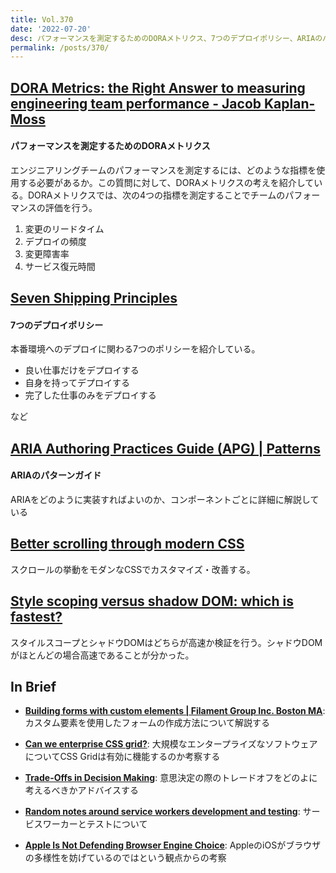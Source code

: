 ```yaml
---
title: Vol.370
date: '2022-07-20'
desc: パフォーマンスを測定するためのDORAメトリクス、7つのデプロイポリシー、ARIAのパターンガイド、ほか計10リンク
permalink: /posts/370/
---
```



## [DORA Metrics: the Right Answer to measuring engineering team performance - Jacob Kaplan-Moss](https://jacobian.org/2022/jun/17/dora-metrics/)
#### パフォーマンスを測定するためのDORAメトリクス

エンジニアリングチームのパフォーマンスを測定するには、どのような指標を使用する必要があるか。この質問に対して、DORAメトリクスの考えを紹介している。DORAメトリクスでは、次の4つの指標を測定することでチームのパフォーマンスの評価を行う。

1. 変更のリードタイム
2. デプロイの頻度
3. 変更障害率
4. サービス復元時間

## [Seven Shipping Principles](https://37signals.com/seven-shipping-principles)
#### 7つのデプロイポリシー

本番環境へのデプロイに関わる7つのポリシーを紹介している。

- 良い仕事だけをデプロイする
- 自身を持ってデプロイする
- 完了した仕事のみをデプロイする

など

## [ARIA Authoring Practices Guide (APG) | Patterns](https://www.w3.org/WAI/ARIA/apg/patterns/)
#### ARIAのパターンガイド

ARIAをどのように実装すればよいのか、コンポーネントごとに詳細に解説している

## [Better scrolling through modern CSS](https://blog.mayank.co/better-scrolling-through-modern-css)

スクロールの挙動をモダンなCSSでカスタマイズ・改善する。

## [Style scoping versus shadow DOM: which is fastest?](https://nolanlawson.com/2022/06/22/style-scoping-versus-shadow-dom-which-is-fastest/)

スタイルスコープとシャドウDOMはどちらが高速か検証を行う。シャドウDOMがほとんどの場合高速であることが分かった。

## In Brief

- **[Building forms with custom elements | Filament Group Inc. Boston MA](https://www.filamentgroup.com//lab/forms-with-custom-elements/)**: カスタム要素を使用したフォームの作成方法について解説する

- **[Can we enterprise CSS grid?](https://chenhuijing.com/blog/can-we-enterprise-css-grid/)**: 大規模なエンタープライズなソフトウェアについてCSS Gridは有効に機能するのか考察する

- **[Trade-Offs in Decision Making](https://medium.com/redbubble/trade-offs-in-decision-making-92a33c7a308e)**: 意思決定の際のトレードオフをどのよに考えるべきかアドバイスする

- **[Random notes around service workers development and testing](https://mmazzarolo.com/blog/2022-06-18-service-workers-tips-and-tricks/)**: サービスワーカーとテストについて

- **[Apple Is Not Defending Browser Engine Choice](https://infrequently.org/2022/06/apple-is-not-defending-browser-engine-choice/)**: AppleのiOSがブラウザの多様性を妨げているのではという観点からの考察
